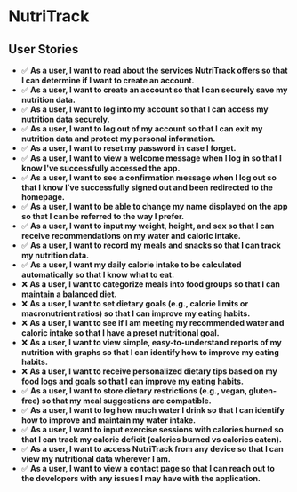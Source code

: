# NutriTrack

## User Stories

- ✅ **As a user, I want to read about the services NutriTrack offers so that I can determine if I want to create an account.**
- ✅ **As a user, I want to create an account so that I can securely save my nutrition data.**
- ✅ **As a user, I want to log into my account so that I can access my nutrition data securely.**
- ✅ **As a user, I want to log out of my account so that I can exit my nutrition data and protect my personal information.**
- ✅ **As a user, I want to reset my password in case I forget.**
- ✅ **As a user, I want to view a welcome message when I log in so that I know I've successfully accessed the app.**
- ✅ **As a user, I want to see a confirmation message when I log out so that I know I’ve successfully signed out and been redirected to the homepage.**
- ✅ **As a user, I want to be able to change my name displayed on the app so that I can be referred to the way I prefer.**
- ✅ **As a user, I want to input my weight, height, and sex so that I can receive recommendations on my water and caloric intake.**
- ✅ **As a user, I want to record my meals and snacks so that I can track my nutrition data.**
- ✅ **As a user, I want my daily calorie intake to be calculated automatically so that I know what to eat.**
- ❌ **As a user, I want to categorize meals into food groups so that I can maintain a balanced diet.**
- ❌ **As a user, I want to set dietary goals (e.g., calorie limits or macronutrient ratios) so that I can improve my eating habits.**
- ❌ **As a user, I want to see if I am meeting my recommended water and caloric intake so that I have a preset nutritional goal.**
- ❌ **As a user, I want to view simple, easy-to-understand reports of my nutrition with graphs so that I can identify how to improve my eating habits.**
- ❌ **As a user, I want to receive personalized dietary tips based on my food logs and goals so that I can improve my eating habits.**
- ✅ **As a user, I want to store dietary restrictions (e.g., vegan, gluten-free) so that my meal suggestions are compatible.**
- ✅ **As a user, I want to log how much water I drink so that I can identify how to improve and maintain my water intake.**
- ✅ **As a user, I want to input exercise sessions with calories burned so that I can track my calorie deficit (calories burned vs calories eaten).**
- ✅ **As a user, I want to access NutriTrack from any device so that I can view my nutritional data wherever I am.**
- ✅ **As a user, I want to view a contact page so that I can reach out to the developers with any issues I may have with the application.**
